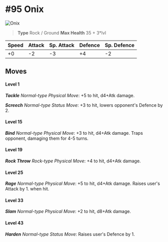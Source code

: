 # #95 Onix


![Onix](https://img.pokemondb.net/sprites/home/normal/1x/onix.png)

> **Type** Rock / Ground
> **Max Health** 35 + 3\*lvl

| Speed | Attack | Sp. Attack | Defence | Sp. Defence |
| ----- | ------ | ---------- | ------- | ----------- |
| +0 | -2 | -3 | +4 | -2 |

## Moves
#### Level 1

***Tackle** Normal-type Physical Move*: +5 to hit, d4+Atk damage. 

***Screech** Normal-type Status Move*: +3 to hit, lowers opponent's Defence by 2.
#### Level 15

***Bind** Normal-type Physical Move*: +3 to hit, d4+Atk damage. Traps opponent, damaging them for 4-5 turns.
#### Level 19

***Rock Throw** Rock-type Physical Move*: +4 to hit, d4+Atk damage. 
#### Level 25

***Rage** Normal-type Physical Move*: +5 to hit, d4+Atk damage. Raises user's Attack by 1. when hit.
#### Level 33

***Slam** Normal-type Physical Move*: +2 to hit, d8+Atk damage. 
#### Level 43

***Harden** Normal-type Status Move*: Raises user's Defence by 1.

